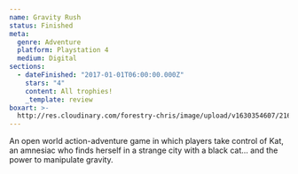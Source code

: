 ```yaml
---
name: Gravity Rush
status: Finished
meta:
  genre: Adventure
  platform: Playstation 4
  medium: Digital
sections:
  - dateFinished: "2017-01-01T06:00:00.000Z"
    stars: "4"
    content: All trophies!
    _template: review
boxart: >-
  http://res.cloudinary.com/forestry-chris/image/upload/v1630354607/2160624-box_grush_vafkcd.png
---
```


An open world action-adventure game in which players take control of Kat, an amnesiac who finds herself in a strange city with a black cat... and the power to manipulate gravity.
